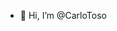 - 👋 Hi, I’m @CarloToso

<!---
CarloToso/CarloToso is a ✨ special ✨ repository because its `README.md` (this file) appears on your GitHub profile.
You can click the Preview link to take a look at your changes.
--->
